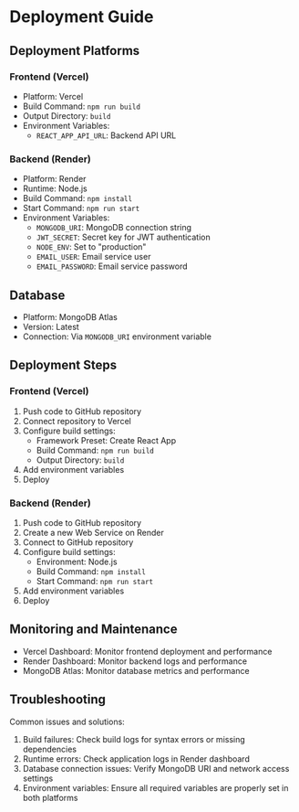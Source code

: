 # Deployment Guide

## Deployment Platforms

### Frontend (Vercel)
- Platform: Vercel
- Build Command: `npm run build`
- Output Directory: `build`
- Environment Variables:
  - `REACT_APP_API_URL`: Backend API URL

### Backend (Render)
- Platform: Render
- Runtime: Node.js
- Build Command: `npm install`
- Start Command: `npm run start`
- Environment Variables:
  - `MONGODB_URI`: MongoDB connection string
  - `JWT_SECRET`: Secret key for JWT authentication
  - `NODE_ENV`: Set to "production"
  - `EMAIL_USER`: Email service user
  - `EMAIL_PASSWORD`: Email service password

## Database
- Platform: MongoDB Atlas
- Version: Latest
- Connection: Via `MONGODB_URI` environment variable

## Deployment Steps

### Frontend (Vercel)
1. Push code to GitHub repository
2. Connect repository to Vercel
3. Configure build settings:
   - Framework Preset: Create React App
   - Build Command: `npm run build`
   - Output Directory: `build`
4. Add environment variables
5. Deploy

### Backend (Render)
1. Push code to GitHub repository
2. Create a new Web Service on Render
3. Connect to GitHub repository
4. Configure build settings:
   - Environment: Node.js
   - Build Command: `npm install`
   - Start Command: `npm run start`
5. Add environment variables
6. Deploy

## Monitoring and Maintenance
- Vercel Dashboard: Monitor frontend deployment and performance
- Render Dashboard: Monitor backend logs and performance
- MongoDB Atlas: Monitor database metrics and performance

## Troubleshooting
Common issues and solutions:
1. Build failures: Check build logs for syntax errors or missing dependencies
2. Runtime errors: Check application logs in Render dashboard
3. Database connection issues: Verify MongoDB URI and network access settings
4. Environment variables: Ensure all required variables are properly set in both platforms
